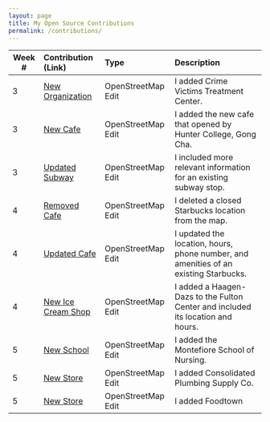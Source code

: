 ```yaml
---
layout: page
title: My Open Source Contributions
permalink: /contributions/
---
```


<!--
The first column, Contribution, must be a hyperlink to the actual contribution,
such as the Wikipedia edit or pull request, etc., with a suitable name.
Type of the contribution should be "Wikipedia edit", "OpenStreet Map feature",
"Project Documentation", "Project Code", "Blog Edit", etc.

The Description should include a brief summary of what you did.

Replace the first row below with your contribution and add new ones below it
following the same syntax.

-->





| Week #       | Contribution (Link)  | Type  | Description |
|---|:---|:---|:---|
|  3   |  [New Organization](https://www.openstreetmap.org/changeset/81093397)    |  OpenStreetMap Edit    |  I added Crime Victims Treatment Center.    |
|  3   |  [New Cafe](https://www.openstreetmap.org/changeset/81098574)   |  OpenStreetMap Edit    |  I added the new cafe that opened by Hunter College, Gong Cha.     |
|  3   |  [Updated Subway](https://www.openstreetmap.org/changeset/81093579)    |  OpenStreetMap Edit    |  I included more relevant information for an existing subway stop.    |
|  4   |  [Removed Cafe](https://www.openstreetmap.org/changeset/81387682)  |  OpenStreetMap Edit  |  I deleted a closed Starbucks location from the map.  |
|  4   |  [Updated Cafe](https://www.openstreetmap.org/changeset/81387904)  |  OpenStreetMap Edit  |  I updated the location, hours, phone number, and amenities of an existing Starbucks.  |
|  4   |  [New Ice Cream Shop](https://www.openstreetmap.org/changeset/81388280)  |  OpenStreetMap Edit  |  I added a Haagen-Dazs to the Fulton Center and included its location and hours.
|  5   |  [New School](https://www.openstreetmap.org/changeset/81669041)  |  OpenStreetMap Edit  | I added the Montefiore School of Nursing.
|  5   |  [New Store](https://www.openstreetmap.org/changeset/81669165)  |  OpenStreetMap Edit  | I added Consolidated Plumbing Supply Co.
|  5   |  [New Store](https://www.openstreetmap.org/changeset/81669324)  |  OpenStreetMap Edit  | I added Foodtown
